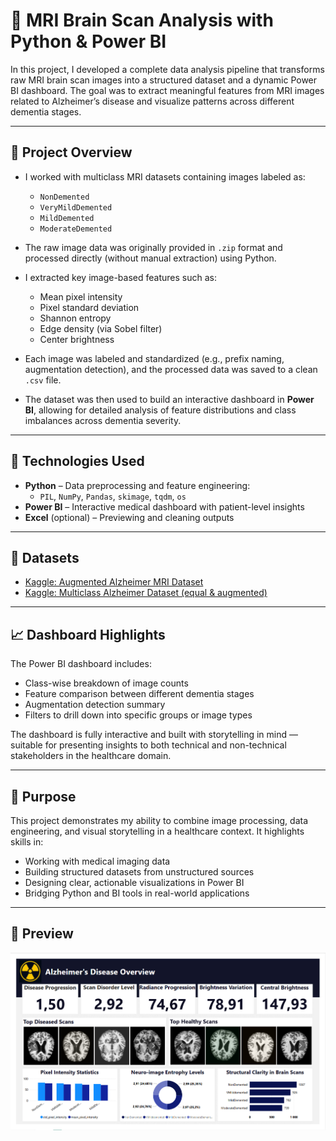 # 🧠 MRI Brain Scan Analysis with Python & Power BI

In this project, I developed a complete data analysis pipeline that transforms raw MRI brain scan images into a structured dataset and a dynamic Power BI dashboard. The goal was to extract meaningful features from MRI images related to Alzheimer’s disease and visualize patterns across different dementia stages.

---

## 📌 Project Overview

- I worked with multiclass MRI datasets containing images labeled as:
  - `NonDemented`
  - `VeryMildDemented`
  - `MildDemented`
  - `ModerateDemented`

- The raw image data was originally provided in `.zip` format and processed directly (without manual extraction) using Python.

- I extracted key image-based features such as:
  - Mean pixel intensity  
  - Pixel standard deviation  
  - Shannon entropy  
  - Edge density (via Sobel filter)  
  - Center brightness  

- Each image was labeled and standardized (e.g., prefix naming, augmentation detection), and the processed data was saved to a clean `.csv` file.

- The dataset was then used to build an interactive dashboard in **Power BI**, allowing for detailed analysis of feature distributions and class imbalances across dementia severity.

---

## 🧪 Technologies Used

- **Python** – Data preprocessing and feature engineering:
  - `PIL`, `NumPy`, `Pandas`, `skimage`, `tqdm`, `os`
- **Power BI** – Interactive medical dashboard with patient-level insights
- **Excel** (optional) – Previewing and cleaning outputs

---

## 📁 Datasets

- [Kaggle: Augmented Alzheimer MRI Dataset](https://www.kaggle.com/datasets/uraninjo/augmented-alzheimer-mri-dataset)
- [Kaggle: Multiclass Alzheimer Dataset (equal & augmented)](https://www.kaggle.com/datasets/aryansinghal10/alzheimers-multiclass-dataset-equal-and-augmented)

---

## 📈 Dashboard Highlights

The Power BI dashboard includes:

- Class-wise breakdown of image counts  
- Feature comparison between different dementia stages  
- Augmentation detection summary  
- Filters to drill down into specific groups or image types  

The dashboard is fully interactive and built with storytelling in mind — suitable for presenting insights to both technical and non-technical stakeholders in the healthcare domain.

---

## 🎯 Purpose

This project demonstrates my ability to combine image processing, data engineering, and visual storytelling in a healthcare context. It highlights skills in:

- Working with medical imaging data
- Building structured datasets from unstructured sources
- Designing clear, actionable visualizations in Power BI
- Bridging Python and BI tools in real-world applications

---

## 📸 Preview

![Preview](images/preview.png)
